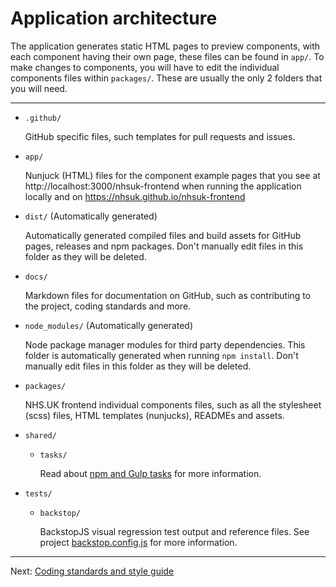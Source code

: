 # Application architecture

The application generates static HTML pages to preview components, with each component having their own page, these files can be found in `app/`. To make changes to components, you will have to edit the individual components files within `packages/`. These are usually the only 2 folders that you will need.

---

- `.github/`

  GitHub specific files, such templates for pull requests and issues.

- `app/`

  Nunjuck (HTML) files for the component example pages that you see at http://localhost:3000/nhsuk-frontend when running the application locally and on https://nhsuk.github.io/nhsuk-frontend

- `dist/` (Automatically generated)

  Automatically generated compiled files and build assets for GitHub pages, releases and npm packages. Don't manually edit files in this folder as they will be deleted.

- `docs/`

  Markdown files for documentation on GitHub, such as contributing to the project, coding standards and more.

- `node_modules/` (Automatically generated)

  Node package manager modules for third party dependencies. This folder is automatically generated when running `npm install`. Don't manually edit files in this folder as they will be deleted.

- `packages/`

  NHS.UK frontend individual components files, such as all the stylesheet (scss) files, HTML templates (nunjucks), READMEs and assets.

- `shared/`

  - `tasks/`

    Read about [npm and Gulp tasks](tooling.md) for more information.

- `tests/`

  - `backstop/`

    BackstopJS visual regression test output and reference files. See project [backstop.config.js](../../backstop.config.js) for more information.

---

Next: [Coding standards and style guide](coding-standards.md)

